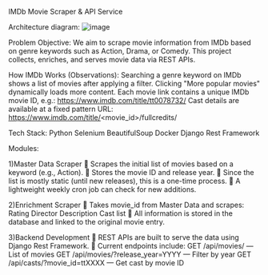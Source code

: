 IMDb Movie Scraper & API Service

Architecture diagram:
![image](https://github.com/user-attachments/assets/38087e50-5480-4387-b056-5120ae1ebdd8)

Problem Objective:
We aim to scrape movie information from IMDb based on genre keywords such as Action, Drama, or Comedy. This project collects, enriches, and serves movie data via REST APIs.

How IMDb Works (Observations):
Searching a genre keyword on IMDb shows a list of movies after applying a filter.
Clicking "More popular movies" dynamically loads more content.
Each movie link contains a unique IMDb movie ID, e.g.:
https://www.imdb.com/title/tt0078732/
Cast details are available at a fixed pattern URL:
https://www.imdb.com/title/<movie_id>/fullcredits/

Tech Stack:
Python
Selenium
BeautifulSoup
Docker
Django Rest Framework

Modules:

1)Master Data Scraper
🔹 Scrapes the initial list of movies based on a keyword (e.g., Action).
🔹 Stores the movie ID and release year.
🔹 Since the list is mostly static (until new releases), this is a one-time process.
🔹 A lightweight weekly cron job can check for new additions.

2)Enrichment Scraper
🔹 Takes movie_id from Master Data and scrapes:
Rating
Director
Description
Cast list
🔹 All information is stored in the database and linked to the original movie entry.

3️)Backend Development
🔹 REST APIs are built to serve the data using Django Rest Framework.
🔹 Current endpoints include:
GET /api/movies/ — List of movies
GET /api/movies/?release_year=YYYY — Filter by year
GET /api/casts/?movie_id=ttXXXX — Get cast by movie ID

